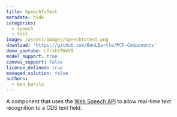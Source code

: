 ```yaml
---
title: SpeechToText
metadate: hide
categories:
  - speech
  - text
image: /assets/images/speechtotext.png
download: 'https://github.com/BenLBartle/PCF-Components'
demo_youtube: LTrxk5THeV8
model_support: true
canvas_support: false
license_defined: true
managed_solution: false
authors:
  - ben_bartle
---
```


A component that uses the <a target="_blank" href="https://developer.mozilla.org/en-US/docs/Web/API/Web_Speech_API/Using_the_Web_Speech_API">Web Speech API</a> to allow real-time text recognition to a CDS text field.
